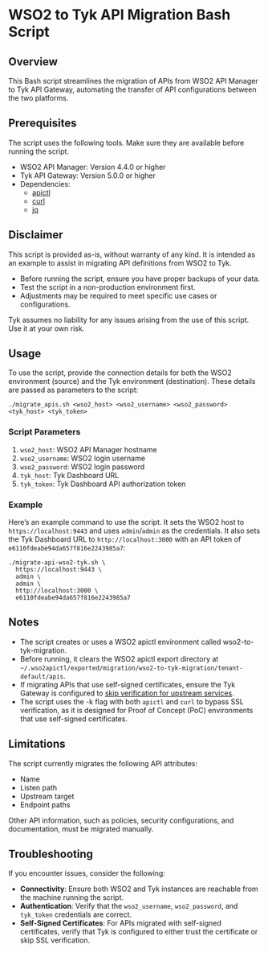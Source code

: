 # WSO2 to Tyk API Migration Bash Script

## Overview

This Bash script streamlines the migration of APIs from WSO2 API Manager to Tyk API Gateway, automating the transfer of API configurations between the two platforms.

## Prerequisites

The script uses the following tools. Make sure they are available before running the script.

- WSO2 API Manager: Version 4.4.0 or higher
- Tyk API Gateway: Version 5.0.0 or higher
- Dependencies:
  - [apictl](https://apim.docs.wso2.com/en/latest/reference/apictl/wso2-api-controller/)
  - [curl](https://curl.se/download.html)
  - [jq](https://jqlang.github.io/jq/)

## Disclaimer

This script is provided as-is, without warranty of any kind. It is intended as an example to assist in migrating API definitions from WSO2 to Tyk.
- Before running the script, ensure you have proper backups of your data.
- Test the script in a non-production environment first.
- Adjustments may be required to meet specific use cases or configurations.

Tyk assumes no liability for any issues arising from the use of this script. Use it at your own risk.

## Usage

To use the script, provide the connection details for both the WSO2 environment (source) and the Tyk environment (destination). These details are passed as parameters to the script:

```shell
./migrate_apis.sh <wso2_host> <wso2_username> <wso2_password> <tyk_host> <tyk_token>
```

### Script Parameters

1. `wso2_host`: WSO2 API Manager hostname
2. `wso2_username`: WSO2 login username
3. `wso2_password`: WSO2 login password
4. `tyk_host`: Tyk Dashboard URL
5. `tyk_token`: Tyk Dashboard API authorization token

### Example

Here’s an example command to use the script. It sets the WSO2 host to `https://localhost:9443` and uses `admin`/`admin` as the credentials. It also sets the Tyk Dashboard URL to `http://localhost:3000` with an API token of `e6110fdeabe94da657f816e2243985a7`:

```shell
./migrate-api-wso2-tyk.sh \
  https://localhost:9443 \
  admin \
  admin \
  http://localhost:3000 \
  e6110fdeabe94da657f816e2243985a7
```

## Notes

- The script creates or uses a WSO2 apictl environment called wso2-to-tyk-migration.
- Before running, it clears the WSO2 apictl export directory at `~/.wso2apictl/exported/migration/wso2-to-tyk-migration/tenant-default/apis`.
- If migrating APIs that use self-signed certificates, ensure the Tyk Gateway is configured to [skip verification for upstream services](https://tyk.io/docs/tyk-oss-gateway/configuration/#proxy_ssl_insecure_skip_verify).
- The script uses the -k flag with both `apictl` and `curl` to bypass SSL verification, as it is designed for Proof of Concept (PoC) environments that use self-signed certificates.

## Limitations

The script currently migrates the following API attributes:
- Name
- Listen path
- Upstream target
- Endpoint paths

Other API information, such as policies, security configurations, and documentation, must be migrated manually.

## Troubleshooting

If you encounter issues, consider the following:

- **Connectivity**: Ensure both WSO2 and Tyk instances are reachable from the machine running the script.
- **Authentication**: Verify that the `wso2_username`, `wso2_password`, and `tyk_token` credentials are correct.
- **Self-Signed Certificates**: For APIs migrated with self-signed certificates, verify that Tyk is configured to either trust the certificate or skip SSL verification.
